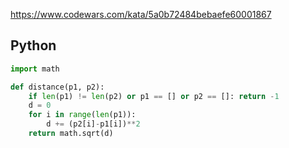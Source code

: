 https://www.codewars.com/kata/5a0b72484bebaefe60001867

## Python
```python
import math

def distance(p1, p2):
    if len(p1) != len(p2) or p1 == [] or p2 == []: return -1
    d = 0
    for i in range(len(p1)):
        d += (p2[i]-p1[i])**2
    return math.sqrt(d)
```